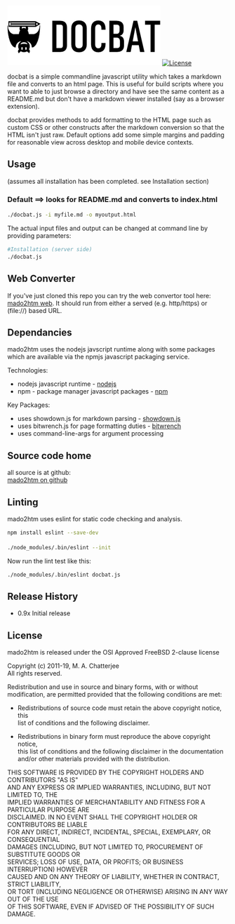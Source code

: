 [![docbat](./icon/docbat-logo-small.png)](http://www.deftio.com/docbat)
[![License](https://img.shields.io/badge/License-BSD%202--Clause-blue.svg)](https://opensource.org/licenses/BSD-2-Clause)

docbat is a simple commandline javascript utility which takes a markdown file and converts to an html page.  This is useful for build scripts where you want to able to just browse a directory and have see the same content as a README.md but don't have a markdown viewer installed (say as a browser extension).

docbat provides methods to add formatting to the HTML page such as custom CSS or other constructs after the markdown conversion so that the HTML isn't just raw.  Default options add some simple margins and padding for reasonable view across desktop and mobile device contexts.


## Usage 
(assumes all installation has been completed.  see Installation section)

### Default ==> looks for README.md and converts to index.html

```bash 
./docbat.js -i myfile.md -o myoutput.html
```

The actual input files and output can be changed at command line by providing parameters:
```bash 
#Installation (server side)  
./docbat.js
```

## Web Converter
If you've just cloned this repo you can try the web convertor tool here: [mado2htm web](./docbat-web.html).  It should run from either a served (e.g. http/https) or (file://) based URL.

## Dependancies

mado2htm uses the nodejs javscript runtime along with some packages which are available via the npmjs javascript packaging service.

Technologies:
* nodejs javascript runtime -  [nodejs](https://nodejs.org/en/)  
* npm - package manager javascript packages - [npm](https://docs.npmjs.com/cli/install)

Key Packages:
* uses showdown.js for markdown parsing - [showdown.js](https://www.npmjs.com/package/showdown)
* uses bitwrench.js for page formatting duties - [bitwrench](https://www.npmjs.com/package/bitwrench)
* uses command-line-args for argument processing



 

## Source code home  
all source is at github:  
[mado2htm on github](http://github.com/deftio/mado2htm)  


## Linting 
mado2htm uses eslint for static code checking and analysis.

```bash
npm install eslint --save-dev

./node_modules/.bin/eslint --init

```
Now run the lint test like this:
```bash
./node_modules/.bin/eslint docbat.js   
```

## Release History  
* 0.9x Initial release  
  
## License  
mado2htm is released under the OSI Approved FreeBSD 2-clause license  

Copyright (c) 2011-19, M. A. Chatterjee <deftio at deftio dot com>  
All rights reserved.  
  
Redistribution and use in source and binary forms, with or without  
modification, are permitted provided that the following conditions are met:  
  
* Redistributions of source code must retain the above copyright notice, this  
  list of conditions and the following disclaimer.  

* Redistributions in binary form must reproduce the above copyright notice,  
  this list of conditions and the following disclaimer in the documentation  
  and/or other materials provided with the distribution.  

THIS SOFTWARE IS PROVIDED BY THE COPYRIGHT HOLDERS AND CONTRIBUTORS "AS IS"  
AND ANY EXPRESS OR IMPLIED WARRANTIES, INCLUDING, BUT NOT LIMITED TO, THE  
IMPLIED WARRANTIES OF MERCHANTABILITY AND FITNESS FOR A PARTICULAR PURPOSE ARE  
DISCLAIMED. IN NO EVENT SHALL THE COPYRIGHT HOLDER OR CONTRIBUTORS BE LIABLE  
FOR ANY DIRECT, INDIRECT, INCIDENTAL, SPECIAL, EXEMPLARY, OR CONSEQUENTIAL  
DAMAGES (INCLUDING, BUT NOT LIMITED TO, PROCUREMENT OF SUBSTITUTE GOODS OR  
SERVICES; LOSS OF USE, DATA, OR PROFITS; OR BUSINESS INTERRUPTION) HOWEVER  
CAUSED AND ON ANY THEORY OF LIABILITY, WHETHER IN CONTRACT, STRICT LIABILITY,  
OR TORT (INCLUDING NEGLIGENCE OR OTHERWISE) ARISING IN ANY WAY OUT OF THE USE  
OF THIS SOFTWARE, EVEN IF ADVISED OF THE POSSIBILITY OF SUCH DAMAGE.  




